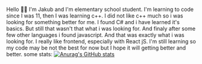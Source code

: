 Hello 👋🏻
I'm Jakub and I'm elementary school student. I'm learning to code since I was 11, then I was learning c++. I did not like c++ much so i was looking for something better for me. I found C# and i have learned it's basics. But still that wasn't that what i was looking for. And finaly after some few other languages i found javascript. And that was exactly what i was looking for. I really like frontend, especially with React jS. I'm still learning so my code may be not the best for now but I hope it will getting better and better.
some stats:
[![Anurag's GitHub stats](https://github-readme-stats.vercel.app/api?username=jakubiszon26&show_icons=true&count_private=true)](https://github.com/anuraghazra/github-readme-stats)
